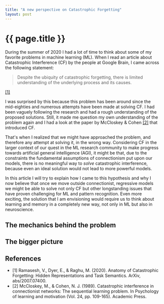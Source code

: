 ```yaml
---
title: "A new perspective on Catastrophic Forgetting"
layout: post
---
```


# {{ page.title }}

During the summer of 2020 I had a lot of time to think about some of my favorite problems in machine learning (ML). When I read an article about Catastrophic Interference (CF) by the people at Google Brain, I came across the following statement:

> Despite the ubiquity of catastrophic forgetting, there is limited understanding of the underlying process and its causes.

[[1]](##References)

I was surprised by this because this problem has been around since the mid-eighties and numerous attempts have been made at solving CF. I had been vaguely following the research and had a rough understanding of the proposed solutions. Still, it made me question my own understanding of the problem again and I had a look at the paper by McCloskey & Cohen [[2]](##References) that introduced CF.

That's when I realized that we might have approached the problem, and therefore any attempt at solving it, in the wrong way. Considering CF in the larger context of our quest in the ML research community to make progress towards artificial general intelligence (AGI), it might be that, due to the constraints the fundamental assumptions of connectionism put upon our models, there is no meaningful way to *solve* catastrophic interference, because even an ideal solution would not lead to more powerful models.

In this article I will try to explain how I came to this hypothesis and why I now believe that once we move outside connectionist, regressive models we might be able to solve not only CF but other longstanding issues that have proven challenging for ML and pattern recognition. Even more exciting, the solution that I am envisioning would require us to think about learning and memory in a completely new way, not only in ML but also in neuroscience.

## The mechanics behind the problem

## The bigger picture

## References

- [1] Ramasesh, V., Dyer, E., & Raghu, M. (2020). Anatomy of Catastrophic Forgetting: Hidden Representations and Task Semantics. ArXiv, abs/2007.07400.
- [2] McCloskey, M., & Cohen, N. J. (1989). Catastrophic interference in connectionist networks: The sequential learning problem. In Psychology of learning and motivation (Vol. 24, pp. 109-165). Academic Press.
